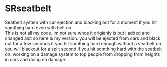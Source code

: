 # SRseatbelt
Seatbelt system with car ejection and blacking out for a moment if you hit somthing hard even with belt on.  
This is not all my code. im not sure whos it origianly is but i added and changed alot so here is my version. 
you will be ejected from cars and black out for a few seconds if you hit somthing hard enough without a seatbelt on.
you will blackout for a split second if you hit somthing hard with the seatbelt on.
working on a damage system to top people from dropping from heights in cars and doing no damage. 
